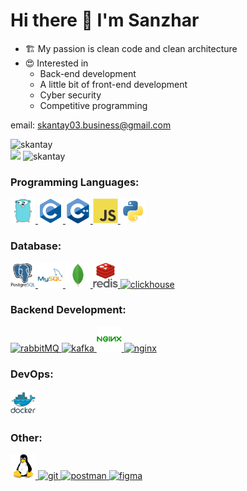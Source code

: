 # Hi there 👋 I'm Sanzhar

- 🏗️ My passion is clean code and clean architecture 
- 😍 Interested in
  - Back-end development
  - A little bit of front-end development
  - Cyber security
  - Competitive programming
 
email: skantay03.business@gmail.com

<div>
    <img src="https://github-readme-streak-stats.herokuapp.com/?user=skantay&" alt="skantay" />
</div>

<div>
    <img src="https://github-profile-trophy.vercel.app/?username=skantay&column=4" />
    <img src="https://github-readme-stats.vercel.app/api/top-langs?username=skantay&show_icons=true&locale=en&layout=compact" alt="skantay" />
</div>

<h3 align="left">Programming Languages:</h3>
<p align="left"> 
    <a href="https://golang.org"> <img src="https://raw.githubusercontent.com/devicons/devicon/master/icons/go/go-original.svg" alt="go" width="40" height="40"/> </a>
    <a href="https://www.gnu.org/software/gnu-c-manual/"> <img src="https://raw.githubusercontent.com/devicons/devicon/master/icons/c/c-original.svg" alt="c" width="40" height="40"/> </a>
    <a href="https://www.w3schools.com/cpp"> <img src="https://raw.githubusercontent.com/devicons/devicon/master/icons/cplusplus/cplusplus-original.svg" alt="cplusplus" width="40" height="40"/> </a> 
    <a href="https://www.javascript.com"> <img src="https://raw.githubusercontent.com/devicons/devicon/master/icons/javascript/javascript-original.svg" alt="javascript" width="40" height="40"/> </a>
    <a href="https://www.python.org"> <img src="https://raw.githubusercontent.com/devicons/devicon/master/icons/python/python-original.svg" alt="python" width="40" height="40"/> </a>
</p>

<h3 align="left">Database:</h3>
<p align="left">
    <a href="https://www.postgresql.org"> <img src="https://raw.githubusercontent.com/devicons/devicon/master/icons/postgresql/postgresql-original-wordmark.svg" alt="postgresql" width="40" height="40"/> </a>
    <a href="https://www.mysql.com"> <img src="https://raw.githubusercontent.com/devicons/devicon/master/icons/mysql/mysql-original-wordmark.svg" alt="mysql" width="40" height="40"/> </a>
    <a href="https://www.mongodb.com"> <img src="https://raw.githubusercontent.com/devicons/devicon/master/icons/mongodb/mongodb-original.svg" alt="mongodb" width="40" height="40"/> </a>
    <a href="https://redis.io"> <img src="https://raw.githubusercontent.com/devicons/devicon/master/icons/redis/redis-original-wordmark.svg" alt="redis" width="40" height="40"/> </a>
    <a href="https://clickhouse.com"> <img src="https://clickhouse.com/_next/static/media/logo-full.ac8102d5.svg" alt="clickhouse" width="80" height="40"/> </a>
</p>

<h3 align="left">Backend Development:</h3>
<p align="left"> 
    <a href="https://www.rabbitmq.com"> <img src="https://www.vectorlogo.zone/logos/rabbitmq/rabbitmq-icon.svg" alt="rabbitMQ" width="40" height="40"/> </a>
    <a href="https://kafka.apache.org"> <img src="https://www.vectorlogo.zone/logos/apache_kafka/apache_kafka-icon.svg" alt="kafka" width="40" height="40"/> </a>
    <a href="https://www.nginx.com"> <img src="https://raw.githubusercontent.com/devicons/devicon/master/icons/nginx/nginx-original.svg" alt="nginx" width="40" height="40"/> </a>
     <a href="https://www.nats.io"> <img src="https://nats.io/img/logo.png" alt="nginx" width="80" height="40"/> </a>
</p>

<h3 align="left">DevOps:</h3>
<p align="left"> 
    <a href="https://www.docker.com/"> <img src="https://raw.githubusercontent.com/devicons/devicon/master/icons/docker/docker-original-wordmark.svg" alt="docker" width="40" height="40"/> </a>
</p>

<h3 align="left">Other:</h3>
<p align="left">
    <a href="https://www.linux.org/"> <img src="https://raw.githubusercontent.com/devicons/devicon/master/icons/linux/linux-original.svg" alt="linux" width="40" height="40"/> </a>
    <a href="https://git-scm.com/"> <img src="https://www.vectorlogo.zone/logos/git-scm/git-scm-icon.svg" alt="git" width="40" height="40"/> </a>
    <a href="https://postman.com"> <img src="https://www.vectorlogo.zone/logos/getpostman/getpostman-icon.svg" alt="postman" width="40" height="40"/> </a>
    <a href="https://www.figma.com/"> <img src="https://www.vectorlogo.zone/logos/figma/figma-icon.svg" alt="figma" width="40" height="40"/> </a> 
</p>
